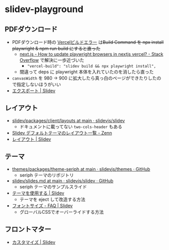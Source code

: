 # slidev-playground

## PDFダウンロード

- PDFダウンロード時の [Vercelビルドエラー](https://vercel.com/kyonenya/slidev-playground/Dn8LXsJSL3ruKGowrEGbKCxwcraK) は~~Build Command を npx install playwright & npm run build にすると直った~~
  - [next.js - How to update playwright browsers in nextjs vercel? - Stack Overflow](https://stackoverflow.com/questions/73325159/how-to-update-playwright-browsers-in-nextjs-vercel) で解決に一歩近づいた
    - `"vercel-build": "slidev build && npx playwright install",`
  - 間違って deps に playwright 本体を入れていたのを消したら直った
- `canvasWidth` を 980 -> 900 に拡大したら真っ白のページができたりしたので指定しないほうがいい
- [エクスポート | Slidev](https://ja.sli.dev/guide/exporting.html)
 
## レイアウト

- [slidev/packages/client/layouts at  main · slidevjs/slidev](https://github.com/slidevjs/slidev/tree/main/packages/client/layouts)
  - ドキュメントに載ってない `two-cols-header` もある
- [Slidev デフォルトテーマのレイアウト一覧 - Zenn](https://zenn.dev/rinc5/articles/b7dc7a3b0bbd30)
- [レイアウト | Slidev](https://ja.sli.dev/builtin/layouts.html#image)

## テーマ

- [themes/packages/theme-seriph at main · slidevjs/themes · GitHub](https://github.com/slidevjs/themes/tree/main/packages/theme-seriph)
  - seriph テーマのリポジトリ
- [slidev/slides.md at main · slidevjs/slidev · GitHub](https://github.com/slidevjs/slidev/blob/main/demo/starter/slides.md)
  - seriph テーマのサンプルスライド
- [テーマを使用する | Slidev](https://ja.sli.dev/themes/use.html)
  - テーマを eject して改造する方法
- [フォントサイズ - FAQ | Slidev](https://ja.sli.dev/guide/faq.html#%E3%83%9D%E3%82%B8%E3%82%B7%E3%83%A7%E3%83%8B%E3%83%B3%E3%82%B0)
  - グローバルCSSでオーバーライドする方法

## フロントマター

- [カスタマイズ | Slidev](https://ja.sli.dev/custom/#%E3%83%95%E3%83%AD%E3%83%B3%E3%83%88%E3%83%9E%E3%82%BF%E3%83%BC%E3%81%AE%E8%A8%AD%E5%AE%9A)
